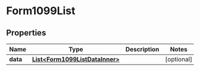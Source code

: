 

# Form1099List


## Properties

| Name | Type | Description | Notes |
|------------ | ------------- | ------------- | -------------|
|**data** | [**List&lt;Form1099ListDataInner&gt;**](Form1099ListDataInner.md) |  |  [optional] |



